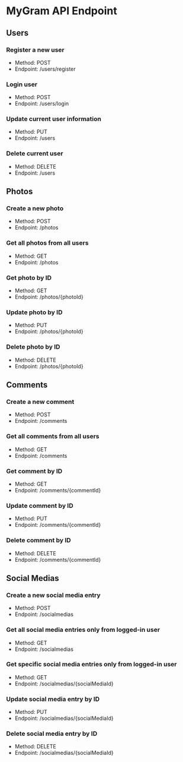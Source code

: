 # MyGram API Endpoint

## Users

### Register a new user

- Method: POST
- Endpoint: /users/register

### Login user

- Method: POST
- Endpoint: /users/login

### Update current user information

- Method: PUT
- Endpoint: /users

### Delete current user

- Method: DELETE
- Endpoint: /users

## Photos

### Create a new photo

- Method: POST
- Endpoint: /photos

### Get all photos from all users

- Method: GET
- Endpoint: /photos

### Get photo by ID

- Method: GET
- Endpoint: /photos/{photoId}

### Update photo by ID

- Method: PUT
- Endpoint: /photos/{photoId}

### Delete photo by ID

- Method: DELETE
- Endpoint: /photos/{photoId}

## Comments

### Create a new comment

- Method: POST
- Endpoint: /comments

### Get all comments from all users

- Method: GET
- Endpoint: /comments

### Get comment by ID

- Method: GET
- Endpoint: /comments/{commentId}

### Update comment by ID

- Method: PUT
- Endpoint: /comments/{commentId}

### Delete comment by ID

- Method: DELETE
- Endpoint: /comments/{commentId}

## Social Medias

### Create a new social media entry

- Method: POST
- Endpoint: /socialmedias

### Get all social media entries only from logged-in user

- Method: GET
- Endpoint: /socialmedias

### Get specific social media entries only from logged-in user

- Method: GET
- Endpoint: /socialmedias/{socialMediaId}

### Update social media entry by ID

- Method: PUT
- Endpoint: /socialmedias/{socialMediaId}

### Delete social media entry by ID

- Method: DELETE
- Endpoint: /socialmedias/{socialMediaId}
